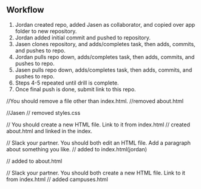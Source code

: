 ## Workflow

1. Jordan created repo, added Jasen as collaborator, and copied over app folder to new repository.
2. Jordan added initial commit and pushed to repository.
3. Jasen clones repository, and adds/completes task, then adds, commits, and pushes to repo.
4. Jordan pulls repo down, adds/completes task, then adds, commits, and pushes to repo.
5. Jasen pulls repo down, adds/completes task, then adds, commits, and pushes to repo.
6. Steps 4-5 repeated until drill is complete.
7. Once final push is done, submit link to this repo.


//You should remove a file other than index.html.
  //removed about.html

//Jasen
  // removed styles.css

// You should create a new HTML file. Link to it from index.html
  // created about.html and linked in the index.

// Slack your partner. You should both edit an HTML file. Add a paragraph about something you like.
  // added to index.html(jordan)

  // added to about.html

// Slack your partner. You should both create a new HTML file. Link to it from index.html
  // added campuses.html 
